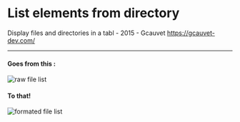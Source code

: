 # List elements from directory

Display files and directories in a tabl - 2015 - Gcauvet https://gcauvet-dev.com/

---

#### Goes from this :

![raw file list](https://blog.gcauvet-dev.com/img/1a/rawfilelist.png "raw file list")

#### To that! 

![formated file list](https://blog.gcauvet-dev.com/img/a7/formatedfilelist.png "formated file list")

